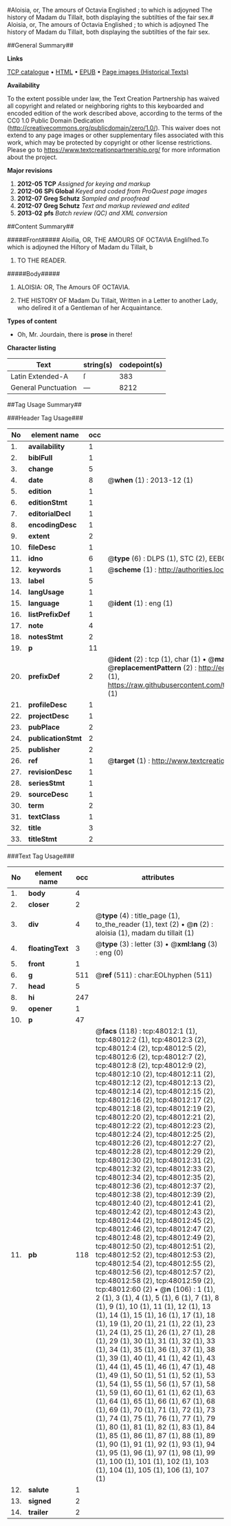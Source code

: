 #Aloisia, or, The amours of Octavia Englished ; to which is adjoyned The history of Madam du Tillait, both displaying the subtilties of the fair sex.#
Aloisia, or, The amours of Octavia Englished ; to which is adjoyned The history of Madam du Tillait, both displaying the subtilties of the fair sex.

##General Summary##

**Links**

[TCP catalogue](http://www.ota.ox.ac.uk/tcp/)  • 
[HTML](http://tei.it.ox.ac.uk/tcp/Texts-HTML/free/A25/A25194.html)  • 
[EPUB](http://tei.it.ox.ac.uk/tcp/Texts-EPUB/free/A25/A25194.epub) • 
[Page images (Historical Texts)](https://historicaltexts.jisc.ac.uk/eebo-11659251e)

**Availability**

To the extent possible under law, the Text Creation Partnership has waived all copyright and related or neighboring rights to this keyboarded and encoded edition of the work described above, according to the terms of the CC0 1.0 Public Domain Dedication (http://creativecommons.org/publicdomain/zero/1.0/). This waiver does not extend to any page images or other supplementary files associated with this work, which may be protected by copyright or other license restrictions. Please go to https://www.textcreationpartnership.org/ for more information about the project.

**Major revisions**

1. __2012-05__ __TCP__ *Assigned for keying and markup*
1. __2012-06__ __SPi Global__ *Keyed and coded from ProQuest page images*
1. __2012-07__ __Greg Schutz__ *Sampled and proofread*
1. __2012-07__ __Greg Schutz__ *Text and markup reviewed and edited*
1. __2013-02__ __pfs__ *Batch review (QC) and XML conversion*

##Content Summary##

#####Front#####
Aloiſia, OR, THE AMOURS OF OCTAVIA Engliſhed.To which is adjoyned the Hiſtory of Madam du Tillait, b
1. TO THE READER.

#####Body#####

1. ALOISIA: OR, The Amours OF OCTAVIA.

1. THE HISTORY OF Madam Du Tillait, Written in a Letter to another Lady, who deſired it of a Gentleman of her Acquaintance.

**Types of content**

  * Oh, Mr. Jourdain, there is **prose** in there!

**Character listing**


|Text|string(s)|codepoint(s)|
|---|---|---|
|Latin Extended-A|ſ|383|
|General Punctuation|—|8212|

##Tag Usage Summary##

###Header Tag Usage###

|No|element name|occ|attributes|
|---|---|---|---|
|1.|__availability__|1||
|2.|__biblFull__|1||
|3.|__change__|5||
|4.|__date__|8| @__when__ (1) : 2013-12 (1)|
|5.|__edition__|1||
|6.|__editionStmt__|1||
|7.|__editorialDecl__|1||
|8.|__encodingDesc__|1||
|9.|__extent__|2||
|10.|__fileDesc__|1||
|11.|__idno__|6| @__type__ (6) : DLPS (1), STC (2), EEBO-CITATION (1), OCLC (1), VID (1)|
|12.|__keywords__|1| @__scheme__ (1) : http://authorities.loc.gov/ (1)|
|13.|__label__|5||
|14.|__langUsage__|1||
|15.|__language__|1| @__ident__ (1) : eng (1)|
|16.|__listPrefixDef__|1||
|17.|__note__|4||
|18.|__notesStmt__|2||
|19.|__p__|11||
|20.|__prefixDef__|2| @__ident__ (2) : tcp (1), char (1)  •  @__matchPattern__ (2) : ([0-9\-]+):([0-9IVX]+) (1), (.+) (1)  •  @__replacementPattern__ (2) : http://eebo.chadwyck.com/downloadtiff?vid=$1&page=$2 (1), https://raw.githubusercontent.com/textcreationpartnership/Texts/master/tcpchars.xml#$1 (1)|
|21.|__profileDesc__|1||
|22.|__projectDesc__|1||
|23.|__pubPlace__|2||
|24.|__publicationStmt__|2||
|25.|__publisher__|2||
|26.|__ref__|1| @__target__ (1) : http://www.textcreationpartnership.org/docs/. (1)|
|27.|__revisionDesc__|1||
|28.|__seriesStmt__|1||
|29.|__sourceDesc__|1||
|30.|__term__|2||
|31.|__textClass__|1||
|32.|__title__|3||
|33.|__titleStmt__|2||


###Text Tag Usage###

|No|element name|occ|attributes|
|---|---|---|---|
|1.|__body__|4||
|2.|__closer__|2||
|3.|__div__|4| @__type__ (4) : title_page (1), to_the_reader (1), text (2)  •  @__n__ (2) : aloisia (1), madam du tillait (1)|
|4.|__floatingText__|3| @__type__ (3) : letter (3)  •  @__xml:lang__ (3) : eng (0)|
|5.|__front__|1||
|6.|__g__|511| @__ref__ (511) : char:EOLhyphen (511)|
|7.|__head__|5||
|8.|__hi__|247||
|9.|__opener__|1||
|10.|__p__|47||
|11.|__pb__|118| @__facs__ (118) : tcp:48012:1 (1), tcp:48012:2 (1), tcp:48012:3 (2), tcp:48012:4 (2), tcp:48012:5 (2), tcp:48012:6 (2), tcp:48012:7 (2), tcp:48012:8 (2), tcp:48012:9 (2), tcp:48012:10 (2), tcp:48012:11 (2), tcp:48012:12 (2), tcp:48012:13 (2), tcp:48012:14 (2), tcp:48012:15 (2), tcp:48012:16 (2), tcp:48012:17 (2), tcp:48012:18 (2), tcp:48012:19 (2), tcp:48012:20 (2), tcp:48012:21 (2), tcp:48012:22 (2), tcp:48012:23 (2), tcp:48012:24 (2), tcp:48012:25 (2), tcp:48012:26 (2), tcp:48012:27 (2), tcp:48012:28 (2), tcp:48012:29 (2), tcp:48012:30 (2), tcp:48012:31 (2), tcp:48012:32 (2), tcp:48012:33 (2), tcp:48012:34 (2), tcp:48012:35 (2), tcp:48012:36 (2), tcp:48012:37 (2), tcp:48012:38 (2), tcp:48012:39 (2), tcp:48012:40 (2), tcp:48012:41 (2), tcp:48012:42 (2), tcp:48012:43 (2), tcp:48012:44 (2), tcp:48012:45 (2), tcp:48012:46 (2), tcp:48012:47 (2), tcp:48012:48 (2), tcp:48012:49 (2), tcp:48012:50 (2), tcp:48012:51 (2), tcp:48012:52 (2), tcp:48012:53 (2), tcp:48012:54 (2), tcp:48012:55 (2), tcp:48012:56 (2), tcp:48012:57 (2), tcp:48012:58 (2), tcp:48012:59 (2), tcp:48012:60 (2)  •  @__n__ (106) : 1 (1), 2 (1), 3 (1), 4 (1), 5 (1), 6 (1), 7 (1), 8 (1), 9 (1), 10 (1), 11 (1), 12 (1), 13 (1), 14 (1), 15 (1), 16 (1), 17 (1), 18 (1), 19 (1), 20 (1), 21 (1), 22 (1), 23 (1), 24 (1), 25 (1), 26 (1), 27 (1), 28 (1), 29 (1), 30 (1), 31 (1), 32 (1), 33 (1), 34 (1), 35 (1), 36 (1), 37 (1), 38 (1), 39 (1), 40 (1), 41 (1), 42 (1), 43 (1), 44 (1), 45 (1), 46 (1), 47 (1), 48 (1), 49 (1), 50 (1), 51 (1), 52 (1), 53 (1), 54 (1), 55 (1), 56 (1), 57 (1), 58 (1), 59 (1), 60 (1), 61 (1), 62 (1), 63 (1), 64 (1), 65 (1), 66 (1), 67 (1), 68 (1), 69 (1), 70 (1), 71 (1), 72 (1), 73 (1), 74 (1), 75 (1), 76 (1), 77 (1), 79 (1), 80 (1), 81 (1), 82 (1), 83 (1), 84 (1), 85 (1), 86 (1), 87 (1), 88 (1), 89 (1), 90 (1), 91 (1), 92 (1), 93 (1), 94 (1), 95 (1), 96 (1), 97 (1), 98 (1), 99 (1), 100 (1), 101 (1), 102 (1), 103 (1), 104 (1), 105 (1), 106 (1), 107 (1)|
|12.|__salute__|1||
|13.|__signed__|2||
|14.|__trailer__|2||
